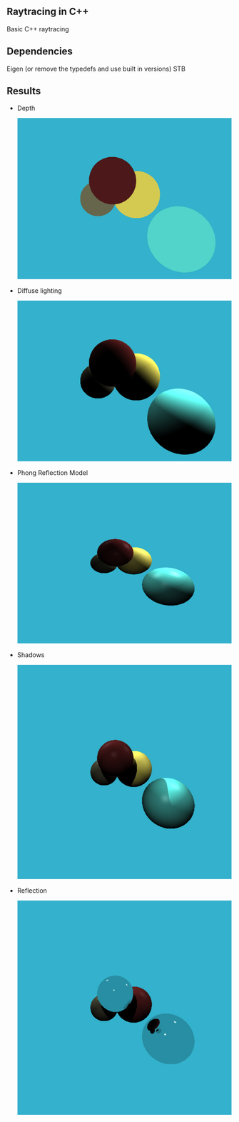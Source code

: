 ## Raytracing in C++

Basic C++ raytracing


## Dependencies

Eigen (or remove the typedefs and use built in versions)
STB

## Results

* Depth 
    
    ![Layer](./docs/layer.jpg)

* Diffuse lighting
    
    ![Diffuse](./docs/diffuse.jpg)

* Phong Reflection Model

    ![Phong](./docs/phong.jpg)

* Shadows

    ![Shadow](./docs/shadows.jpg)

* Reflection

    ![Reflection](./docs/reflect.jpg)
